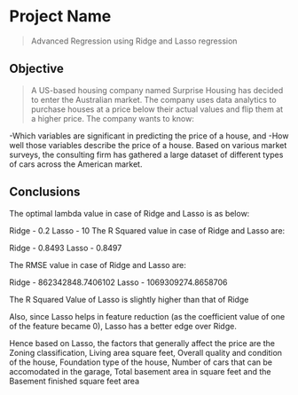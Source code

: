 # Project Name
> Advanced Regression using Ridge and Lasso regression 


## Objective
> A US-based housing company named Surprise Housing has decided to enter the Australian market. The company uses data analytics to purchase houses at a price below their actual values and flip them at a higher price. The company wants to know:

-Which variables are significant in predicting the price of a house, and
-How well those variables describe the price of a house.
Based on various market surveys, the consulting firm has gathered a large dataset of different types of cars across the American market.

## Conclusions
The optimal lambda value in case of Ridge and Lasso is as below:

Ridge - 0.2
Lasso - 10
The R Squared value in case of Ridge and Lasso are:

Ridge - 0.8493
Lasso - 0.8497

The RMSE value in case of Ridge and Lasso are:

Ridge - 862342848.7406102
Lasso - 1069309274.8658706

The R Squared Value of Lasso is slightly higher than that of Ridge

Also, since Lasso helps in feature reduction (as the coefficient value of one of the feature became 0), Lasso has a better edge over Ridge.

Hence based on Lasso, the factors that generally affect the price are the Zoning classification, Living area square feet, Overall quality and condition of the house, Foundation type of the house, Number of cars that can be accomodated in the garage, Total basement area in square feet and the Basement finished square feet area



